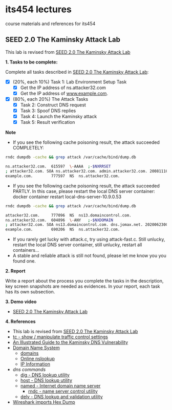 # its454 lectures

course materials and references for its454

## SEED 2.0 The Kaminsky Attack Lab

This lab is revised from [SEED 2.0 The Kaminsky Attack Lab](https://seedsecuritylabs.org/Labs_20.04/Networking/DNS/DNS_Remote/)

**1. Tasks to be complete:**

Complete all tasks described in [SEED 2.0 The Kaminsky Attack Lab](./refs/DNSRemote.pdf):

- [x] (20%, each 10%) Task 1: Lab Environment Setup Task
  - [x] Get the IP address of ns.attacker32.com
  - [x] Get the IP address of www.example.com.
- [x] (80%, each 20%) The Attack Tasks
  - [x]  Task 2: Construct DNS request
  - [x]  Task 3: Spoof DNS replies
  - [x]  Task 4: Launch the Kaminsky attack
  - [x]  Task 5: Result verification

**Note**
* If you see the following cache poisoning result, the attack succeeded COMPLETELY:

```bash
rndc dumpdb -cache && grep attack /var/cache/bind/dump.db 

ns.attacker32.com.	615597	\-AAAA	;-$NXRRSET
; attacker32.com. SOA ns.attacker32.com. admin.attacker32.com. 2008111001 28800 7200 2419200 86400
example.com.		777597	NS	ns.attacker32.com.

```

* If you see the following cache poisoning result, the attack succeeded PARTLY. In this case, please restart the local DNS server container: docker container restart local-dns-server-10.9.0.53

```bash
rndc dumpdb -cache && grep attack /var/cache/bind/dump.db

attacker32.com.		777096	NS	ns13.domaincontrol.com.
ns.attacker32.com.	604896	\-ANY	;-$NXDOMAIN
; attacker32.com. SOA ns13.domaincontrol.com. dns.jomax.net. 2020062300 28800 7200 604800 600
example.com.		690206	NS	ns.attacker32.com.

```
* If you rarely get lucky with attack.c, try using attack-fast.c. Still unlucky, restart the local DNS server container, still unlucky, restart all containers...
* A stable and reliable attack is still not found, please let me know you you found one.

**2. Report**

Write a report about the process you complete the tasks in the description, key screen snapshots are needed as evidences. In your report, each task has its own subsection.


**3. Demo video**
* [SEED 2.0 The Kaminsky Attack Lab](https://youtu.be/OFrUw9mkXxc)

**4. References**
* This lab is revised from [SEED 2.0 The Kaminsky Attack Lab](https://seedsecuritylabs.org/Labs_20.04/Networking/DNS/DNS_Remote/)
* [tc - show / manipulate traffic control settings](https://man7.org/linux/man-pages/man8/tc.8.html)
* [An Illustrated Guide to the Kaminsky DNS Vulnerability](http://unixwiz.net/techtips/iguide-kaminsky-dns-vuln.html)
* [Domain Name System](https://en.wikipedia.org/wiki/Domain_Name_System)
  * [domains](https://support.google.com/a/topic/3540977)
  * [Online nslookup](https://www.nslookup.io/)
  * [IP Information](https://ipinfo.io/)
* _dns commands_
  * [dig - DNS lookup utility](http://manpages.ubuntu.com/manpages/focal/man1/dig.1.html)
  * [host - DNS lookup utility](http://manpages.ubuntu.com/manpages/focal/man1/host.1.html)
  * [named - Internet domain name server](http://manpages.ubuntu.com/manpages/focal/man8/named.8.html)
    * [rndc - name server control utility](http://manpages.ubuntu.com/manpages/focal/en/man8/rndc.8.html)
  * [delv - DNS lookup and validation utility](http://manpages.ubuntu.com/manpages/focal/man1/delv.1.html)
* [Wireshark imports Hex Dump](https://www.wireshark.org/docs/wsug_html_chunked/ChIOImportSection.html)
